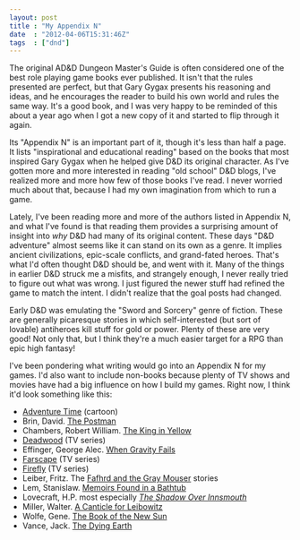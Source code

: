 ```yaml
---
layout: post
title : "My Appendix N"
date  : "2012-04-06T15:31:46Z"
tags  : ["dnd"]
---
```

The original AD&D Dungeon Master's Guide is often considered one of the best
role playing game books ever published.  It isn't that the rules presented are
perfect, but that Gary Gygax presents his reasoning and ideas, and he
encourages the reader to build his own world and rules the same way.  It's a
good book, and I was very happy to be reminded of this about a year ago when I
got a new copy of it and started to flip through it again.

Its "Appendix N" is an important part of it, though it's less than half a page.
It lists "inspirational and educational reading" based on the books that most
inspired Gary Gygax when he helped give D&D its original character.  As I've
gotten more and more interested in reading "old school" D&D blogs, I've
realized more and more how few of those books I've read.  I never worried much
about that, because I had my own imagination from which to run a game.

Lately, I've been reading more and more of the authors listed in Appendix N,
and what I've found is that reading them provides a surprising amount of
insight into *why* D&D had many of its original content.  These days "D&D
adventure" almost seems like it can stand on its own as a genre.  It implies
ancient civilizations, epic-scale conflicts, and grand-fated heroes.  That's
what I'd often thought D&D should be, and went with it.  Many of the things in
earlier D&D struck me a misfits, and strangely enough, I never really tried to
figure out what was wrong.  I just figured the newer stuff had refined the game
to match the intent.  I didn't realize that the goal posts had changed.

Early D&D was emulating the "Sword and Sorcery" genre of fiction.  These are
generally picaresque stories in which self-interested (but sort of lovable)
antiheroes kill stuff for gold or power.  Plenty of these are very good!  Not
only that, but I think they're a much easier target for a RPG than epic high
fantasy!

I've been pondering what writing would go into an Appendix N for my games.  I'd
also want to include non-books because plenty of TV shows and movies have had a
big influence on how I build my games.  Right now, I think it'd look something
like this:

* [Adventure Time](http://en.wikipedia.org/wiki/Adventure_Time) (cartoon)
* Brin, David.  [The Postman](http://en.wikipedia.org/wiki/The_Postman)
* Chambers, Robert William.  [The King in Yellow](http://en.wikipedia.org/wiki/The_King_in_Yellow)
* [Deadwood](http://en.wikipedia.org/wiki/Deadwood_%28TV_series%29) (TV series)
* Effinger, George Alec.  [When Gravity Fails](http://en.wikipedia.org/wiki/When_Gravity_Fails)
* [Farscape](http://en.wikipedia.org/wiki/Farscape) (TV series)
* [Firefly](http://en.wikipedia.org/wiki/Firefly_%28tv_series%29) (TV series)
* Leiber, Fritz.  The [Fafhrd and the Gray Mouser](http://en.wikipedia.org/wiki/Fafhrd%20and%20the%20Gray%20Mouser) stories
* Lem, Stanislaw.  [Memoirs Found in a Bathtub](http://en.wikipedia.org/wiki/Memoirs_Found_in_a_Bathtub)
* Lovecraft, H.P. most especially *[The Shadow Over Innsmouth](http://en.wikipedia.org/wiki/The_Shadow_over_Innsmouth)*
* Miller, Walter.  [A Canticle for Leibowitz](http://en.wikipedia.org/wiki/A_Canticle_for_Leibowitz)
* Wolfe, Gene.  [The Book of the New Sun](http://en.wikipedia.org/wiki/The_Book_of_the_New_Sun)
* Vance, Jack.  [The Dying Earth](http://en.wikipedia.org/wiki/The_Dying_Earth)


